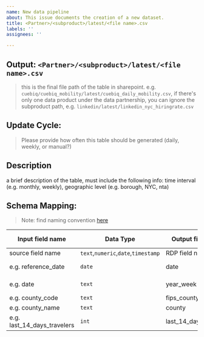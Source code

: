 ```yaml
---
name: New data pipeline
about: This issue documents the creation of a new dataset.
title: <Partner>/<subproduct>/latest/<file name>.csv
labels: ''
assignees: ''

---
```

## Output: `<Partner>/<subproduct>/latest/<file name>.csv`
> this is the final file path of the table in sharepoint. e.g. `cuebiq/cuebiq_mobility/latest/cuebiq_daily_mobility.csv`, if there's only one data product under the data partnership, you can ignore the subproduct path, e.g. `linkedin/latest/linkedin_nyc_hiringrate.csv`

## Update Cycle: 
> Please provide how often this table should be generated (daily, weekly, or manual?)

## Description
a brief description of the table, must include the following info: time interval (e.g. monthly, weekly), geographic level (e.g. borough, NYC, nta)

## Schema Mapping:
> Note: find naming convention [here](https://github.com/MODA-NYC/db-recovery-data-partnership/wiki/New-data-pipeline:-field-naming-convention)

| Input field name | Data Type   | Output field name | Output example |
|------------------|-------------|-------------------|----------------|
| source field name | `text`,`numeric`,`date`,`timestamp` | RDP field name | example |
| e.g. reference_date     | `date` | date         | 2020-06-20     |
| e.g. date     | `text` | year_week         | 2020-45    |
| e.g. county_code    | `text` | fips_county |   36001   |
| e.g. county_name     | `text` | county | Albany |
| e.g. last_14_days_travelers     | `int` | last_14_days_travelers |    141  |
